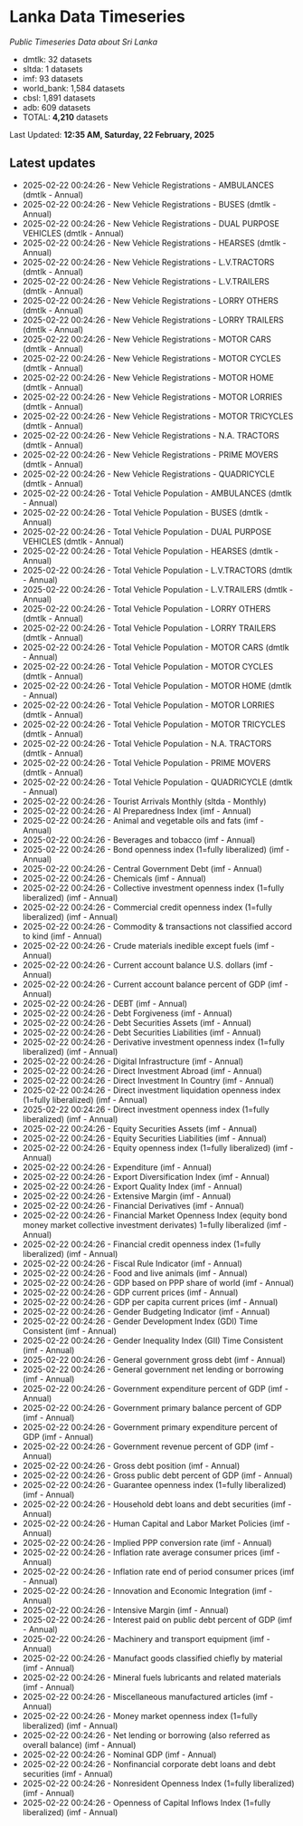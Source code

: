 # Lanka Data Timeseries
*Public Timeseries Data about Sri Lanka*

* dmtlk: 32 datasets
* sltda: 1 datasets
* imf: 93 datasets
* world_bank: 1,584 datasets
* cbsl: 1,891 datasets
* adb: 609 datasets
* TOTAL: **4,210** datasets

Last Updated: **12:35 AM, Saturday, 22 February, 2025**

## Latest updates

* 2025-02-22 00:24:26 - New Vehicle Registrations - AMBULANCES (dmtlk - Annual)
* 2025-02-22 00:24:26 - New Vehicle Registrations - BUSES (dmtlk - Annual)
* 2025-02-22 00:24:26 - New Vehicle Registrations - DUAL PURPOSE VEHICLES (dmtlk - Annual)
* 2025-02-22 00:24:26 - New Vehicle Registrations - HEARSES (dmtlk - Annual)
* 2025-02-22 00:24:26 - New Vehicle Registrations - L.V.TRACTORS (dmtlk - Annual)
* 2025-02-22 00:24:26 - New Vehicle Registrations - L.V.TRAILERS (dmtlk - Annual)
* 2025-02-22 00:24:26 - New Vehicle Registrations - LORRY OTHERS (dmtlk - Annual)
* 2025-02-22 00:24:26 - New Vehicle Registrations - LORRY TRAILERS (dmtlk - Annual)
* 2025-02-22 00:24:26 - New Vehicle Registrations - MOTOR CARS (dmtlk - Annual)
* 2025-02-22 00:24:26 - New Vehicle Registrations - MOTOR CYCLES (dmtlk - Annual)
* 2025-02-22 00:24:26 - New Vehicle Registrations - MOTOR HOME (dmtlk - Annual)
* 2025-02-22 00:24:26 - New Vehicle Registrations - MOTOR LORRIES (dmtlk - Annual)
* 2025-02-22 00:24:26 - New Vehicle Registrations - MOTOR TRICYCLES (dmtlk - Annual)
* 2025-02-22 00:24:26 - New Vehicle Registrations - N.A. TRACTORS (dmtlk - Annual)
* 2025-02-22 00:24:26 - New Vehicle Registrations - PRIME MOVERS (dmtlk - Annual)
* 2025-02-22 00:24:26 - New Vehicle Registrations - QUADRICYCLE (dmtlk - Annual)
* 2025-02-22 00:24:26 - Total Vehicle Population - AMBULANCES (dmtlk - Annual)
* 2025-02-22 00:24:26 - Total Vehicle Population - BUSES (dmtlk - Annual)
* 2025-02-22 00:24:26 - Total Vehicle Population - DUAL PURPOSE VEHICLES (dmtlk - Annual)
* 2025-02-22 00:24:26 - Total Vehicle Population - HEARSES (dmtlk - Annual)
* 2025-02-22 00:24:26 - Total Vehicle Population - L.V.TRACTORS (dmtlk - Annual)
* 2025-02-22 00:24:26 - Total Vehicle Population - L.V.TRAILERS (dmtlk - Annual)
* 2025-02-22 00:24:26 - Total Vehicle Population - LORRY OTHERS (dmtlk - Annual)
* 2025-02-22 00:24:26 - Total Vehicle Population - LORRY TRAILERS (dmtlk - Annual)
* 2025-02-22 00:24:26 - Total Vehicle Population - MOTOR CARS (dmtlk - Annual)
* 2025-02-22 00:24:26 - Total Vehicle Population - MOTOR CYCLES (dmtlk - Annual)
* 2025-02-22 00:24:26 - Total Vehicle Population - MOTOR HOME (dmtlk - Annual)
* 2025-02-22 00:24:26 - Total Vehicle Population - MOTOR LORRIES (dmtlk - Annual)
* 2025-02-22 00:24:26 - Total Vehicle Population - MOTOR TRICYCLES (dmtlk - Annual)
* 2025-02-22 00:24:26 - Total Vehicle Population - N.A. TRACTORS (dmtlk - Annual)
* 2025-02-22 00:24:26 - Total Vehicle Population - PRIME MOVERS (dmtlk - Annual)
* 2025-02-22 00:24:26 - Total Vehicle Population - QUADRICYCLE (dmtlk - Annual)
* 2025-02-22 00:24:26 - Tourist Arrivals Monthly (sltda - Monthly)
* 2025-02-22 00:24:26 - AI Preparedness Index (imf - Annual)
* 2025-02-22 00:24:26 - Animal and vegetable oils and fats (imf - Annual)
* 2025-02-22 00:24:26 - Beverages and tobacco (imf - Annual)
* 2025-02-22 00:24:26 - Bond openness index (1=fully liberalized) (imf - Annual)
* 2025-02-22 00:24:26 - Central Government Debt (imf - Annual)
* 2025-02-22 00:24:26 - Chemicals (imf - Annual)
* 2025-02-22 00:24:26 - Collective investment openness index (1=fully liberalized) (imf - Annual)
* 2025-02-22 00:24:26 - Commercial credit openness index (1=fully liberalized) (imf - Annual)
* 2025-02-22 00:24:26 - Commodity & transactions not classified accord to kind (imf - Annual)
* 2025-02-22 00:24:26 - Crude materials inedible except fuels (imf - Annual)
* 2025-02-22 00:24:26 - Current account balance U.S. dollars (imf - Annual)
* 2025-02-22 00:24:26 - Current account balance percent of GDP (imf - Annual)
* 2025-02-22 00:24:26 - DEBT (imf - Annual)
* 2025-02-22 00:24:26 - Debt Forgiveness (imf - Annual)
* 2025-02-22 00:24:26 - Debt Securities Assets (imf - Annual)
* 2025-02-22 00:24:26 - Debt Securities Liabilities (imf - Annual)
* 2025-02-22 00:24:26 - Derivative investment openness index (1=fully liberalized) (imf - Annual)
* 2025-02-22 00:24:26 - Digital Infrastructure (imf - Annual)
* 2025-02-22 00:24:26 - Direct Investment Abroad (imf - Annual)
* 2025-02-22 00:24:26 - Direct Investment In Country (imf - Annual)
* 2025-02-22 00:24:26 - Direct investment liquidation openness index (1=fully liberalized) (imf - Annual)
* 2025-02-22 00:24:26 - Direct investment openness index (1=fully liberalized) (imf - Annual)
* 2025-02-22 00:24:26 - Equity Securities Assets (imf - Annual)
* 2025-02-22 00:24:26 - Equity Securities Liabilities (imf - Annual)
* 2025-02-22 00:24:26 - Equity openness index (1=fully liberalized) (imf - Annual)
* 2025-02-22 00:24:26 - Expenditure (imf - Annual)
* 2025-02-22 00:24:26 - Export Diversification Index (imf - Annual)
* 2025-02-22 00:24:26 - Export Quality Index (imf - Annual)
* 2025-02-22 00:24:26 - Extensive Margin (imf - Annual)
* 2025-02-22 00:24:26 - Financial Derivatives (imf - Annual)
* 2025-02-22 00:24:26 - Financial Market Openness Index (equity bond money market collective investment derivates) 1=fully liberalized (imf - Annual)
* 2025-02-22 00:24:26 - Financial credit openness index (1=fully liberalized) (imf - Annual)
* 2025-02-22 00:24:26 - Fiscal Rule Indicator (imf - Annual)
* 2025-02-22 00:24:26 - Food and live animals (imf - Annual)
* 2025-02-22 00:24:26 - GDP based on PPP share of world (imf - Annual)
* 2025-02-22 00:24:26 - GDP current prices (imf - Annual)
* 2025-02-22 00:24:26 - GDP per capita current prices (imf - Annual)
* 2025-02-22 00:24:26 - Gender Budgeting Indicator (imf - Annual)
* 2025-02-22 00:24:26 - Gender Development Index (GDI) Time Consistent (imf - Annual)
* 2025-02-22 00:24:26 - Gender Inequality Index (GII) Time Consistent (imf - Annual)
* 2025-02-22 00:24:26 - General government gross debt (imf - Annual)
* 2025-02-22 00:24:26 - General government net lending or borrowing (imf - Annual)
* 2025-02-22 00:24:26 - Government expenditure percent of GDP (imf - Annual)
* 2025-02-22 00:24:26 - Government primary balance percent of GDP (imf - Annual)
* 2025-02-22 00:24:26 - Government primary expenditure percent of GDP (imf - Annual)
* 2025-02-22 00:24:26 - Government revenue percent of GDP (imf - Annual)
* 2025-02-22 00:24:26 - Gross debt position (imf - Annual)
* 2025-02-22 00:24:26 - Gross public debt percent of GDP (imf - Annual)
* 2025-02-22 00:24:26 - Guarantee openness index (1=fully liberalized) (imf - Annual)
* 2025-02-22 00:24:26 - Household debt loans and debt securities (imf - Annual)
* 2025-02-22 00:24:26 - Human Capital and Labor Market Policies (imf - Annual)
* 2025-02-22 00:24:26 - Implied PPP conversion rate (imf - Annual)
* 2025-02-22 00:24:26 - Inflation rate average consumer prices (imf - Annual)
* 2025-02-22 00:24:26 - Inflation rate end of period consumer prices (imf - Annual)
* 2025-02-22 00:24:26 - Innovation and Economic Integration (imf - Annual)
* 2025-02-22 00:24:26 - Intensive Margin (imf - Annual)
* 2025-02-22 00:24:26 - Interest paid on public debt percent of GDP (imf - Annual)
* 2025-02-22 00:24:26 - Machinery and transport equipment (imf - Annual)
* 2025-02-22 00:24:26 - Manufact goods classified chiefly by material (imf - Annual)
* 2025-02-22 00:24:26 - Mineral fuels lubricants and related materials (imf - Annual)
* 2025-02-22 00:24:26 - Miscellaneous manufactured articles (imf - Annual)
* 2025-02-22 00:24:26 - Money market openness index (1=fully liberalized) (imf - Annual)
* 2025-02-22 00:24:26 - Net lending or borrowing (also referred as overall balance) (imf - Annual)
* 2025-02-22 00:24:26 - Nominal GDP (imf - Annual)
* 2025-02-22 00:24:26 - Nonfinancial corporate debt loans and debt securities (imf - Annual)
* 2025-02-22 00:24:26 - Nonresident Openness Index (1=fully liberalized) (imf - Annual)
* 2025-02-22 00:24:26 - Openness of Capital Inflows Index (1=fully liberalized) (imf - Annual)